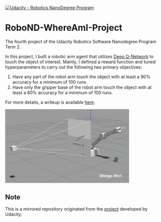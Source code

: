 [![Udacity - Robotics NanoDegree Program](https://s3-us-west-1.amazonaws.com/udacity-robotics/Extra+Images/RoboND_flag.png)](https://www.udacity.com/robotics)

# RoboND-WhereAmI-Project

The fourth project of the Udacity Robotics Software Nanodegree Program Term 2.

In this project, I built a robotic arm agent that utilizes [Deep Q-Network](https://deepmind.com/research/dqn/) to touch the object of interest. Mainly, I defined a reward function and tuned hyperparameters to carry out the following two primary objectives:

1. Have any part of the robot arm touch the object with at least a 90% accuracy for a minimum of 100 runs.
2. Have only the gripper base of the robot arm touch the object with at least a 80% accuracy for a minimum of 100 runs.

For more details, a writeup is available [here](https://github.com/shingo-uzuki/RoboND-DeepRL-Project/blob/master/submission/RoboND-DeepRL-writeup.pdf).

<img src="./submission/src/environment.jpg" width="400">

## Note
This is a mirrored repository originated from the [project](https://github.com/udacity/RoboND-DeepRL-Project) developed by Udacity.
